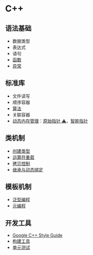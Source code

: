 # C++

## 语法基础
- 数据类型
- 表达式
- 语句
- [函数](./function.md)
- [异常](./exception.md)

## 标准库
- 文件读写
- 顺序容器
- [算法](./algorithm.md)
- 关联容器
- [动态内存管理](./memory/README.md)：[原始指针 ⚠️](./memory/raw_pointers.md#原始指针)，[智能指针](./memory/smart_pointers.md#智能指针)

## 类机制
- [创建类型](./class.md)
- [运算符重载](./operator.md)
- [拷贝控制](./copy_control.md)
- [继承与动态绑定](./inheritance.md)

## 模板机制
- [泛型编程](./generic.md)
- [元编程](./metaprogramming.md)

## 开发工具
- [Google C++ Style Guide](https://google.github.io/styleguide/cppguide.html)
- [构建工具](../make/README.md)
- [单元测试](./unittest/README.md)
